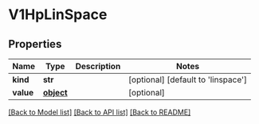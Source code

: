 # V1HpLinSpace

## Properties
Name | Type | Description | Notes
------------ | ------------- | ------------- | -------------
**kind** | **str** |  | [optional] [default to 'linspace']
**value** | [**object**](.md) |  | [optional] 

[[Back to Model list]](../README.md#documentation-for-models) [[Back to API list]](../README.md#documentation-for-api-endpoints) [[Back to README]](../README.md)


